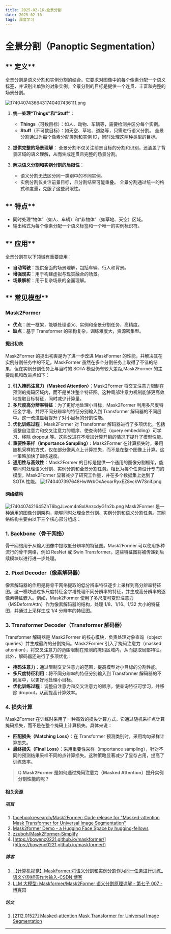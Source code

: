 ```yaml
---
title: 2025-02-16-全景分割
date: 2025-02-16
tags: 深度学习
---
```

# **全景分割（Panoptic Segmentation）**

## ** 定义**

全景分割是语义分割和实例分割的结合。它要求对图像中的每个像素分配一个语义标签，并识别出单独的对象实例。全景分割的目标是提供一个连贯、丰富和完整的场景分割。

![17404074366431740407436111.png](https://tk-pichost-1325224430.cos.ap-chengdu.myqcloud.com/blog/17404074366431740407436111.png)

1. **统一处理“Things”和“Stuff”**：

   - **Things**（可数目标）：如人、动物、车辆等，需要检测并区分每个实例。
   - **Stuff**（不可数目标）：如天空、草地、道路等，只需进行语义分割。
     全景分割通过为每个像素分配类别和实例 ID，同时处理这两种类型的目标。
2. **提供完整的场景理解**：
   全景分割不仅关注前景目标的分割和识别，还涵盖了背景区域的语义理解，从而生成连贯且完整的场景分割。
3. **解决语义分割和实例分割的局限性**：

   - 语义分割无法区分同一类别中的不同实例。
   - 实例分割仅关注前景目标，且分割结果可能重叠。
     全景分割通过统一的格式和度量，克服了这些局限性。

## ** 特点**

- 同时处理“物体”（如人、车辆）和“非物体”（如草地、天空）区域。
- 输出格式为每个像素分配一个语义标签和一个唯一的实例标识符。

## ** 应用**

全景分割在以下领域有重要应用：

- **自动驾驶**：提供全面的场景理解，包括车辆、行人和背景。
- **增强现实**：用于构建虚拟与现实融合的场景。
- **场景解析**：用于复杂场景的全面理解。

## ** 常见模型**

### **Mask2Former**

- **优点**：统一框架，能够处理语义、实例和全景分割任务，高精度。
- **缺点**：基于 Transformer 的架构复杂，训练难度大，资源密集型。

#### 提出初衷

Mask2Former 的提出初衷是为了进一步改进 MaskFormer 的性能，并解决其在实例分割任务中的不足。MaskFormer 虽然在多个分割任务上取得了不错的结果，但在实例分割任务上与当时的 SOTA 模型仍有较大差距,Mask2Former 的主要动机和改进点如下：

1. **引入掩码注意力（Masked Attention）**：Mask2Former 将交叉注意力限制在预测的掩码区域内，而不是关注整个特征图。这种局部注意力机制能够更高效地提取目标特征，同时减少计算量。
2. **多尺度高分辨率特征**：为了更好地处理小目标，Mask2Former 利用多尺度特征金字塔，并将不同分辨率的特征分别输入到 Transformer 解码器的不同层中。这一改进显著提升了对小目标的分割性能。
3. **优化训练过程**：Mask2Former 对 Transformer 解码器进行了多项优化，包括调整自注意力和交叉注意力的顺序、使查询特征（query embedding）可学习、移除 dropout 等。这些改进在不增加计算开销的情况下提升了模型性能。
4. **重要性采样（Importance Sampling）**：Mask2Former 在计算损失时，采用随机采样的方式，仅在部分像素点上计算损失，而不是在整个图像上计算。这一策略加快了训练速度。
5. **通用性与高效性**：Mask2Former 的目标是提供一个通用的图像分割框架，能够同时处理语义分割、实例分割和全景分割任务。相比为每个任务设计专门的模型，Mask2Former 显著减少了研究工作量，并在多个数据集上达到了 SOTA 性能。
   ![1740407397648HwWrbOxAeoarRyxEZ8vckW7Snif.png](https://tk-pichost-1325224430.cos.ap-chengdu.myqcloud.com/blog/1740407397648HwWrbOxAeoarRyxEZ8vckW7Snif.png)

#### 网络结构

![1740407421645ZhT6bgJLvom4n8xIAnzcdyG1n2b.png](https://tk-pichost-1325224430.cos.ap-chengdu.myqcloud.com/blog/1740407421645ZhT6bgJLvom4n8xIAnzcdyG1n2b.png)
Mask2Former 是一种通用的图像分割架构，能够同时处理全景分割、实例分割和语义分割任务。其网络结构主要由以下三个核心部分组成：

### 1. **Backbone（骨干网络）**

骨干网络用于从输入图像中提取低分辨率的特征图。Mask2Former 可以使用多种流行的骨干网络，例如 ResNet 或 Swin Transformer。这些特征图将被传递到后续模块以进行进一步处理。

### 2. **Pixel Decoder（像素解码器）**

像素解码器的作用是将骨干网络提取的低分辨率特征逐步上采样到高分辨率特征图。这一模块通过多尺度特征金字塔处理不同分辨率的特征，并生成高分辨率的逐像素特征嵌入。例如，Mask2Former 使用了多尺度可变形注意力（MSDeformAttn）作为像素解码器的结构，处理 1/8、1/16、1/32 大小的特征图，并通过上采样生成 1/4 分辨率的特征图。

### 3. **Transformer Decoder（Transformer 解码器）**

Transformer 解码器是 Mask2Former 的核心模块，负责处理对象查询（object queries）并生成最终的分割掩码。Mask2Former 引入了掩码注意力（masked attention），将交叉注意力的范围限制在预测的掩码区域内，从而提取局部特征。此外，解码器还进行了多项优化：

- **掩码注意力**：通过限制交叉注意力的范围，提高模型对小目标的分割性能。
- **多尺度特征利用**：将不同分辨率的特征分别输入到 Transformer 解码器的不同层中，以更好地处理小目标。
- **优化训练过程**：调整自注意力和交叉注意力的顺序，使查询特征可学习，并移除 dropout，从而提高计算效率。

### 4. **损失计算**

Mask2Former 在训练时采用了一种高效的损失计算方式。它通过随机采样点计算掩码损失，而不是在整个掩码上计算损失。具体来说：

- **匹配损失（Matching Loss）**：在 Transformer 预测类别时，采用均匀采样计算损失。
- **最终损失（Final Loss）**：采用重要性采样（importance sampling），针对不同的预测结果采样不同的点计算损失。这种策略显著减少了显存占用，提高了训练效率。

> Q:**Mask2Former 是如何通过掩码注意力（Masked Attention）提升实例分割性能的呢？**

#### 相关资源

##### **项目**

1. [facebookresearch/Mask2Former: Code release for &#34;Masked-attention Mask Transformer for Universal Image Segmentation&#34;](https://github.com/facebookresearch/Mask2Former?tab=readme-ov-file)
2. [Mask2former Demo - a Hugging Face Space by hugging-fellows](https://huggingface.co/spaces/hugging-fellows/mask2former-demo)
3. [zzubqh/Mask2Former-Simplify](https://github.com/zzubqh/Mask2Former-Simplify?tab=readme-ov-file)
4. [https://bowenc0221.github.io/maskformer/](https://bowenc0221.github.io/maskformer/)

##### 博客

1. [【计算机视觉】MaskFormer:将语义分割和实例分割作为同一任务进行训练_语义分割标签作为输入-CSDN 博客](https://blog.csdn.net/wzk4869/article/details/131378109)
2. [LLM 大模型: Maskformer/Mask2Former 语义分割原理详解 - 第七子 007 - 博客园](https://www.cnblogs.com/theseventhson/p/18513038)

##### 论文

1. [[2112.01527] Masked-attention Mask Transformer for Universal Image Segmentation](https://arxiv.org/abs/2112.01527)

---
